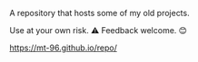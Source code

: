 

A repository that hosts some of my old projects.

Use at your own risk. ⚠️
Feedback welcome. 😊

https://mt-96.github.io/repo/

